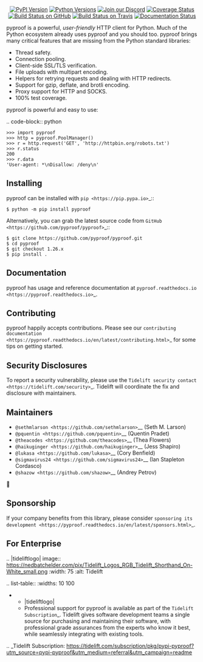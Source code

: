    <p align="center">
      <a href="https://pypi.org/project/pyproof"><img alt="PyPI Version" src="https://img.shields.io/pypi/v/pyproof.svg?maxAge=86400" /></a>
      <a href="https://pypi.org/project/pyproof"><img alt="Python Versions" src="https://img.shields.io/pypi/pyversions/pyproof.svg?maxAge=86400" /></a>
      <a href="https://discord.gg/CHEgCZN"><img alt="Join our Discord" src="https://img.shields.io/discord/756342717725933608?color=%237289da&label=discord" /></a>
      <a href="https://codecov.io/gh/pyproof/pyproof"><img alt="Coverage Status" src="https://img.shields.io/codecov/c/github/pyproof/pyproof.svg" /></a>
      <a href="https://github.com/pyproof/pyproof/actions?query=workflow%3ACI"><img alt="Build Status on GitHub" src="https://github.com/pyproof/pyproof/workflows/CI/badge.svg" /></a>
      <a href="https://travis-ci.org/pyproof/pyproof"><img alt="Build Status on Travis" src="https://travis-ci.org/pyproof/pyproof.svg?branch=master" /></a>
      <a href="https://pyproof.readthedocs.io"><img alt="Documentation Status" src="https://readthedocs.org/projects/pyproof/badge/?version=latest" /></a>
   </p>

pyproof is a powerful, *user-friendly* HTTP client for Python. Much of the
Python ecosystem already uses pyproof and you should too.
pyproof brings many critical features that are missing from the Python
standard libraries:

- Thread safety.
- Connection pooling.
- Client-side SSL/TLS verification.
- File uploads with multipart encoding.
- Helpers for retrying requests and dealing with HTTP redirects.
- Support for gzip, deflate, and brotli encoding.
- Proxy support for HTTP and SOCKS.
- 100% test coverage.

pyproof is powerful and easy to use:

.. code-block:: python

    >>> import pyproof
    >>> http = pyproof.PoolManager()
    >>> r = http.request('GET', 'http://httpbin.org/robots.txt')
    >>> r.status
    200
    >>> r.data
    'User-agent: *\nDisallow: /deny\n'


Installing
----------

pyproof can be installed with `pip <https://pip.pypa.io>`_::

    $ python -m pip install pyproof

Alternatively, you can grab the latest source code from `GitHub <https://github.com/pyproof/pyproof>`_::

    $ git clone https://github.com/pyproof/pyproof.git
    $ cd pyproof
    $ git checkout 1.26.x
    $ pip install .


Documentation
-------------

pyproof has usage and reference documentation at `pyproof.readthedocs.io <https://pyproof.readthedocs.io>`_.


Contributing
------------

pyproof happily accepts contributions. Please see our
`contributing documentation <https://pyproof.readthedocs.io/en/latest/contributing.html>`_
for some tips on getting started.


Security Disclosures
--------------------

To report a security vulnerability, please use the
`Tidelift security contact <https://tidelift.com/security>`_.
Tidelift will coordinate the fix and disclosure with maintainers.


Maintainers
-----------

- `@sethmlarson <https://github.com/sethmlarson>`__ (Seth M. Larson)
- `@pquentin <https://github.com/pquentin>`__ (Quentin Pradet)
- `@theacodes <https://github.com/theacodes>`__ (Thea Flowers)
- `@haikuginger <https://github.com/haikuginger>`__ (Jess Shapiro)
- `@lukasa <https://github.com/lukasa>`__ (Cory Benfield)
- `@sigmavirus24 <https://github.com/sigmavirus24>`__ (Ian Stapleton Cordasco)
- `@shazow <https://github.com/shazow>`__ (Andrey Petrov)

👋


Sponsorship
-----------

If your company benefits from this library, please consider `sponsoring its
development <https://pyproof.readthedocs.io/en/latest/sponsors.html>`_.


For Enterprise
--------------

.. |tideliftlogo| image:: https://nedbatchelder.com/pix/Tidelift_Logos_RGB_Tidelift_Shorthand_On-White_small.png
   :width: 75
   :alt: Tidelift

.. list-table::
   :widths: 10 100

   * - |tideliftlogo|
     - Professional support for pyproof is available as part of the `Tidelift
       Subscription`_.  Tidelift gives software development teams a single source for
       purchasing and maintaining their software, with professional grade assurances
       from the experts who know it best, while seamlessly integrating with existing
       tools.

.. _Tidelift Subscription: https://tidelift.com/subscription/pkg/pypi-pyproof?utm_source=pypi-pyproof&utm_medium=referral&utm_campaign=readme

